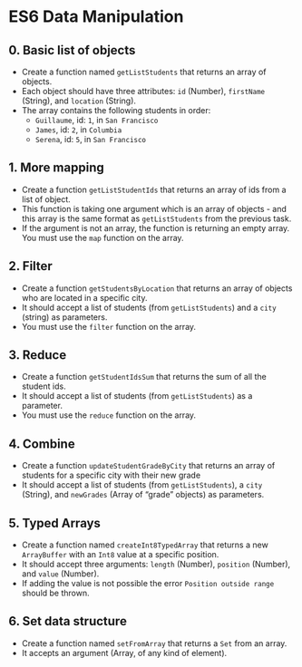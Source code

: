 # ES6 Data Manipulation

## 0. Basic list of objects
- Create a function named `getListStudents` that returns an array of objects.
- Each object should have three attributes: `id` (Number), `firstName` (String), and `location` (String).
- The array contains the following students in order:
    - `Guillaume`, id: `1`, in `San Francisco`
    - `James`, id: `2`, in `Columbia`
    - `Serena`, id: `5`, in `San Francisco`

## 1. More mapping
- Create a function `getListStudentIds` that returns an array of ids from a list of object.
- This function is taking one argument which is an array of objects - and this array is the same format as `getListStudents` from the previous task.
- If the argument is not an array, the function is returning an empty array.
You must use the `map` function on the array.

## 2. Filter
- Create a function `getStudentsByLocation` that returns an array of objects who are located in a specific city.
- It should accept a list of students (from `getListStudents`) and a `city` (string) as parameters.
- You must use the `filter` function on the array.

## 3. Reduce
- Create a function `getStudentIdsSum` that returns the sum of all the student ids.
- It should accept a list of students (from `getListStudents`) as a parameter.
- You must use the `reduce` function on the array.

## 4. Combine
- Create a function `updateStudentGradeByCity` that returns an array of students for a specific city with their new grade
- It should accept a list of students (from `getListStudents`), a `city` (String), and `newGrades` (Array of “grade” objects) as parameters.

## 5. Typed Arrays
- Create a function named `createInt8TypedArray` that returns a new `ArrayBuffer` with an `Int8` value at a specific position.
- It should accept three arguments: `length` (Number), `position` (Number), and `value` (Number).
- If adding the value is not possible the error `Position outside range` should be thrown.

## 6. Set data structure
- Create a function named `setFromArray` that returns a `Set` from an array.
- It accepts an argument (Array, of any kind of element).
